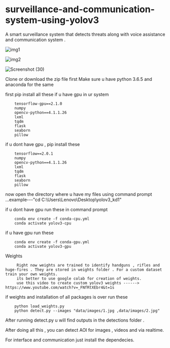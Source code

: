 # surveillance-and-communication-system-using-yolov3
A smart surveillance system that detects threats along with voice assistance and communication system .

![img1](https://user-images.githubusercontent.com/40035248/91661409-7641c700-eaf9-11ea-9e84-c29a747be0fb.jpeg)

![img2](https://user-images.githubusercontent.com/40035248/91661423-93769580-eaf9-11ea-9d1b-ad90e6e40188.jpeg)


![Screenshot (30)](https://user-images.githubusercontent.com/40035248/91661372-34b11c00-eaf9-11ea-859c-a468cdec113b.png)


Clone or download the zip file first
Make sure u  have python 3.6.5 and anaconda for the same

first pip install all these if u have gpu in ur system

        tensorflow-gpu==2.1.0
        numpy
        opencv-python==4.1.1.26
        lxml
        tqdm
        flask
        seaborn
        pillow
 if u dont have gpu , pip install these
 
        tensorflow==2.0.1
        numpy
        opencv-python==4.1.1.26
        lxml
        tqdm
        flask
        seaborn
        pillow
      
now open the directory where u have my files  using command prompt ...example---"cd C:\Users\Lenovo\Desktop\yolov3_kd1"



if u dont have gpu run these in command prompt

        conda env create -f conda-cpu.yml
        conda activate yolov3-cpu
        
if u have gpu run these

        conda env create -f conda-gpu.yml
        conda activate yolov3-gpu
        
Weights
        
         Right now weights are trained to identify handguns , rifles and huge-fires . They are stored in weights folder . For a custom dataset train your own weights.
         its better to use google colab for creation of weights.
         use this video to create custom yolov3 weights ------> https://www.youtube.com/watch?v=_FNfRtXEbr4&t=1s

if weights and installation of all packages is over run these

        python load_weights.py
        python detect.py --images "data/images/1.jpg ,data/images/2.jpg"
   
After running detect.py u will find outputs in the detections folder .

After doing all this , you can detect AOI for images , videos and via realtime.



For interface and communication just install the dependecies.
